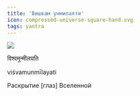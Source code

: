 ```yaml
---
title: 'Вишвам унмилаяти'
icon: compressed-universe-square-hand.svg
tags: yantra
---
```


![](./compressed-universe-square-hand-02.svg)

<p class="sanskrt">विश्वमुन्मीलयति</p>
<p class="transcript">viśvamunmīlayati</p>
<p class="translation">Раскрытие [глаз] Вселенной</p>
